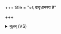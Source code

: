 +++
title = "०६ वावृधानस्य ते"

+++
<details><summary>मूलम् (VS)</summary>

वा॑वृधा॒नस्य॑ ते व॒यं विश्वा॒ धना॑नि जि॒ग्युषः॑। ऊ॒तिमि॒न्द्रा वृ॑णीमहे ॥
</details>